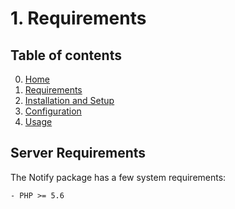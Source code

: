 # 1. Requirements

## Table of contents

0. [Home](0-Home.md)
1. [Requirements](1-Requirements.md)
2. [Installation and Setup](2-Installation-and-Setup.md)
3. [Configuration](3-Configuration.md)
4. [Usage](4-Usage.md)

## Server Requirements

The Notify package has a few system requirements:

```
- PHP >= 5.6
```
